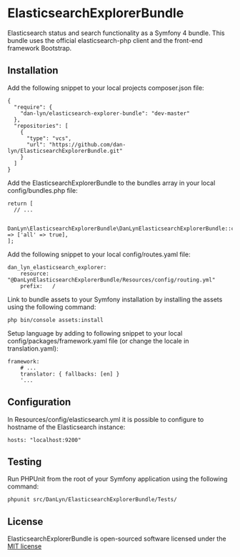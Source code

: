 # ElasticsearchExplorerBundle
Elasticsearch status and search functionality as a Symfony 4 bundle. This bundle uses the official elasticsearch-php client and the front-end framework Bootstrap.

## Installation
Add the following snippet to your local projects composer.json file:
```
{
  "require": {
    "dan-lyn/elasticsearch-explorer-bundle": "dev-master"
  },
  "repositories": [
    {
      "type": "vcs",
      "url": "https://github.com/dan-lyn/ElasticsearchExplorerBundle.git"
    }
  ]
}
```

Add the ElasticsearchExplorerBundle to the bundles array in your local config/bundles.php file:
```
return [
  // ...

  DanLyn\ElasticsearchExplorerBundle\DanLynElasticsearchExplorerBundle::class => ['all' => true],
];
```

Add the following snippet to your local config/routes.yaml file:
```
dan_lyn_elasticsearch_explorer:
    resource: "@DanLynElasticsearchExplorerBundle/Resources/config/routing.yml"
    prefix:   /
```

Link to bundle assets to your Symfony installation by installing the assets using the following command:
```
php bin/console assets:install
```

Setup language by adding to following snippet to your local config/packages/framework.yaml file (or change the locale in translation.yaml):
```
framework:
    # ...
    translator: { fallbacks: [en] }
    '...
```

## Configuration

In Resources/config/elasticsearch.yml it is possible to configure to hostname of the Elasticsearch instance:
```
hosts: "localhost:9200"
```

## Testing
Run PHPUnit from the root of your Symfony application using the following command:
```
phpunit src/DanLyn/ElasticsearchExplorerBundle/Tests/
```

## License

ElasticsearchExplorerBundle is open-sourced software licensed under the [MIT license](http://opensource.org/licenses/MIT)
